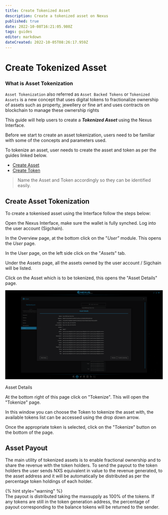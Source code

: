 ```yaml
---
title: Create Tokenized Asset
description: Create a tokenized asset on Nexus
published: true
date: 2022-10-08T16:21:05.980Z
tags: guides
editor: markdown
dateCreated: 2022-10-05T08:26:17.959Z
---
```


# Create Tokenized Asset

### What is Asset Tokenization

`Asset Tokenization` also referred as `Asset Backed Tokens` or `Tokenized Assets` is a new concept that uses digital tokens to fractionalize ownership of assets such as property, jewellery or fine art and uses contracts on blockchain to manage these ownership rights

This guide will help users to create a ***Tokenized Asset*** using the Nexus Interface.

Before we start to create an asset tokenization, users need to be familiar with some of the concepts and parameters used.

To tokenize an asset, user needs to create the asset and token as per the guides linked below.

-   [Create Asset](/en/guides/create-asset)
-   [Create Token](/en/guides/create-token)

> Name the Asset and Token accordingly so they can be identified easily.

## Create Asset Tokenization

To create a tokenised asset using the Interface follow the steps below:

Open the Nexus Interface, make sure the wallet is fully synched. Log into the user account (Sigchain).

In the Overview page, at the bottom click on the "*User"* module. This opens the *User* page.

In the User page, on the left side click on the "*Assets*" tab.

Under the Assets page, all the assets owned by the user account / Sigchain will be listed.

Click on the Asset which is to be tokenized, this opens the "Asset Details" page.

![](/asset_details.png)

Asset Details

At the bottom right of this page click on "Tokenize". This will open the "Tokenize" page.

In this window you can choose the Token to tokenize the asset with, the available tokens list can be accessed using the drop down arrow.

Once the appropriate token is selected, click on the "Tokenize" button on the bottom of the page.

## Asset Payout

The main utility of tokenized assets is to enable fractional ownership and to share the revenue with the token holders. To send the payout to the token holders the user sends NXS equivalent in value to the revenue generated, to the asset address and it will be automatically be distributed as per the percentage token holdings of each holder.

{% hint style="warning" %}  
The payout is distributed taking the maxsupply as 100% of the tokens. If any tokens are still in the token generation address, the percentage of payout corresponding to the balance tokens will be returned to the sender.